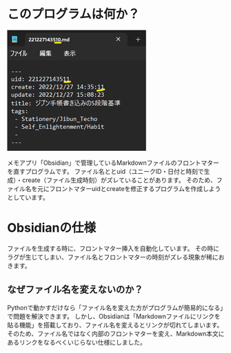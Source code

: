 # このプログラムは何か？
![メモ画像修正概要](images/readme_img01.png)

メモアプリ「Obsidian」で管理しているMarkdownファイルのフロントマターを直すプログラムです。
ファイル名ととuid（ユニークID・日付と時刻で生成）・create（ファイル生成時刻）がズレていることがあります。
そのため、ファイル名を元にフロントマターuidとcreateを修正するプログラムを作成しようとしています。

# Obsidianの仕様
ファイルを生成する時に、フロントマター挿入を自動化しています。
その時にラグが生じてしまい、ファイル名とフロントマターの時刻がズレる現象が稀におきます。

## なぜファイル名を変えないのか？
Pythonで動かすだけなら「ファイル名を変えた方がプログラムが簡易的になる」で問題を解決できます。
しかし、Obsidianは「Markdownファイルにリンクを貼る機能」を搭載しており、ファイル名を変えるとリンクが切れてしまいます。
そのため、ファイル名ではなく内部のフロントマターを変え、Markdown本文にあるリンクをなるべくいじらない仕様にしました。